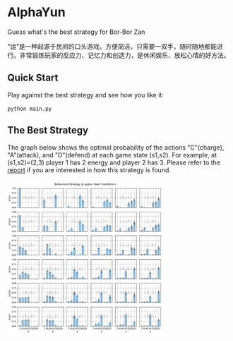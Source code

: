 # AlphaYun

Guess what's the best strategy for Bor-Bor Zan

“运”是一种起源于民间的口头游戏。方便简洁，只需要一双手，随时随地都能进行。非常锻炼玩家的反应力、记忆力和创造力，是休闲娱乐、放松心情的好方法。

## Quick Start
Play against the best strategy and see how you like it:
```
python main.py
```

## The Best Strategy
The graph below shows the optimal probability of the actions "C"(charge), "A"(attack), and "D"(defend) at each game state (s1,s2). For example, at (s1,s2)=(2,3) player 1 has 2 energy and player 2 has 3. Please refer to the [report](./best_strategy.ipynb) if you are interested in how this strategy is found.

<img src = "imgs/Q6x6.png" width ="70%" />
